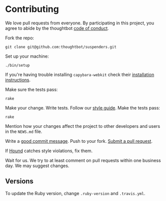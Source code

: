 # Contributing

We love pull requests from everyone. By participating in this project, you agree
to abide by the thoughtbot [code of conduct].

[code of conduct]: https://thoughtbot.com/open-source-code-of-conduct

Fork the repo:

    git clone git@github.com:thoughtbot/suspenders.git

Set up your machine:

    ./bin/setup

If you're having trouble installing `capybara-webkit` check their [installation
instructions](https://github.com/thoughtbot/capybara-webkit#qt-dependency-and-installation-issues).

Make sure the tests pass:

    rake

Make your change.
Write tests.
Follow our [style guide][style].
Make the tests pass:

[style]: https://github.com/thoughtbot/guides/tree/master/style

    rake

Mention how your changes affect the project to other developers and users in the
`NEWS.md` file.

Write a [good commit message][commit].
Push to your fork.
[Submit a pull request][pr].

[commit]: http://tbaggery.com/2008/04/19/a-note-about-git-commit-messages.html
[pr]: https://github.com/thoughtbot/suspenders/compare/

If [Hound] catches style violations,
fix them.

[hound]: https://houndci.com

Wait for us.
We try to at least comment on pull requests within one business day.
We may suggest changes.

## Versions

To update the Ruby version,
change `.ruby-version` and `.travis.yml`.
